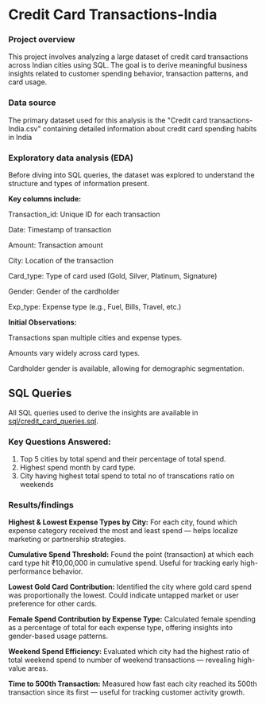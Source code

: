 # Credit Card Transactions-India

### Project overview
This project involves analyzing a large dataset of credit card transactions across Indian cities using SQL. The goal is to derive meaningful business insights related to customer spending behavior, transaction patterns, and card usage. 

### Data source
The primary dataset used for this analysis is the "Credit card transactions-India.csv" containing detailed information about credit card spending habits in India


### Exploratory data analysis (EDA)

Before diving into SQL queries, the dataset was explored to understand the structure and types of information present.

**Key columns include:**

Transaction_id: Unique ID for each transaction

Date: Timestamp of transaction

Amount: Transaction amount

City: Location of the transaction

Card_type: Type of card used (Gold, Silver, Platinum, Signature)

Gender: Gender of the cardholder

Exp_type: Expense type (e.g., Fuel, Bills, Travel, etc.)

**Initial Observations:**

Transactions span multiple cities and expense types.

Amounts vary widely across card types.

Cardholder gender is available, allowing for demographic segmentation.

## SQL Queries

All SQL queries used to derive the insights are available in [sql/credit_card_queries.sql](sql/credit_card_queries.sql).

### Key Questions Answered:
1. Top 5 cities by total spend and their percentage of total spend.
2. Highest spend month by card type.
3. City having highest total spend to total no of transcations ratio on weekends




### Results/findings

**Highest & Lowest Expense Types by City:**
For each city, found which expense category received the most and least spend — helps localize marketing or partnership strategies.

**Cumulative Spend Threshold:**
Found the point (transaction) at which each card type hit ₹10,00,000 in cumulative spend. Useful for tracking early high-performance behavior.

**Lowest Gold Card Contribution:**
Identified the city where gold card spend was proportionally the lowest. Could indicate untapped market or user preference for other cards.

**Female Spend Contribution by Expense Type:**
Calculated female spending as a percentage of total for each expense type, offering insights into gender-based usage patterns.

**Weekend Spend Efficiency:**
Evaluated which city had the highest ratio of total weekend spend to number of weekend transactions — revealing high-value areas.

**Time to 500th Transaction:**
Measured how fast each city reached its 500th transaction since its first — useful for tracking customer activity growth.
